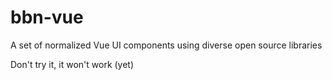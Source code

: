 # bbn-vue
A set of normalized Vue UI components using diverse open source libraries

Don't try it, it won't work (yet)
